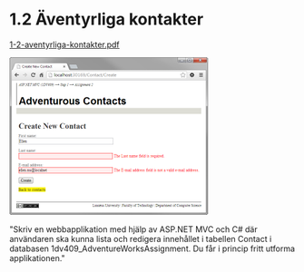 1.2 Äventyrliga kontakter
=========================
[1-2-aventyrliga-kontakter.pdf](https://github.com/1dv409/kursmaterial/raw/master/Laborationsuppgifter/1-2-aventyrliga-kontakter.pdf)

![ScreenShot](README.png)

"Skriv en webbapplikation med hjälp av ASP.NET MVC och C# där användaren ska kunna lista och redigera innehållet i tabellen Contact i databasen 1dv409_AdventureWorksAssignment. Du får i princip fritt utforma applikationen."
